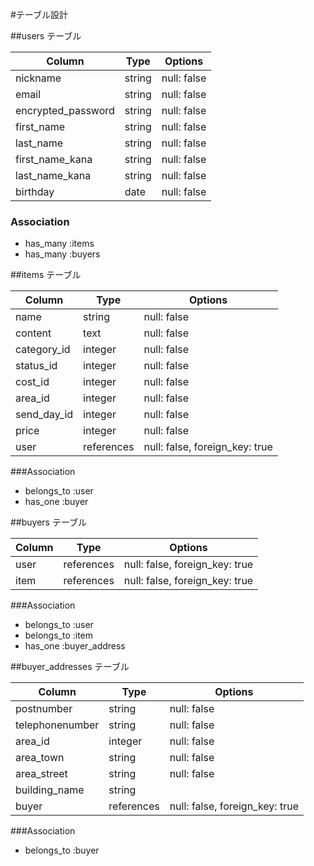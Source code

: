 #テーブル設計

##users テーブル

| Column             | Type      | Options     |
| ------------------ | --------- | ----------- |
| nickname           | string    | null: false |
| email              | string    | null: false |
| encrypted_password | string    | null: false |
| first_name         | string    | null: false |
| last_name          | string    | null: false |
| first_name_kana    | string    | null: false |
| last_name_kana     | string    | null: false |
| birthday           | date      | null: false |

### Association

- has_many :items
- has_many :buyers

##items テーブル

| Column      | Type       | Options                        |
| ----------  | ------     | -----------                    |
| name        | string     | null: false                    |
| content     | text       | null: false                    |
| category_id | integer    | null: false                    |
| status_id   | integer    | null: false                    | 
| cost_id     | integer    | null: false                    |
| area_id     | integer    | null: false                    |
| send_day_id | integer    | null: false                    |
| price       | integer    | null: false                    |
| user        | references | null: false, foreign_key: true |

###Association

- belongs_to :user
- has_one :buyer


##buyers テーブル

| Column          | Type       | Options                       |
| --------------  | ---------- | ----------------------------- |
| user            | references | null: false, foreign_key: true |
| item            | references | null: false, foreign_key: true |

###Association

- belongs_to :user
- belongs_to :item
- has_one :buyer_address

##buyer_addresses テーブル


| Column          | Type       | Options                       |
| --------------  | ---------- | ----------------------------- |
| postnumber      | string     | null: false                   |
| telephonenumber | string     | null: false                   |
| area_id         | integer    | null: false                   |
| area_town       | string     | null: false                   |
| area_street     | string     | null: false                   |
| building_name   | string     |                               |
| buyer           | references | null: false, foreign_key: true |

###Association

- belongs_to :buyer


